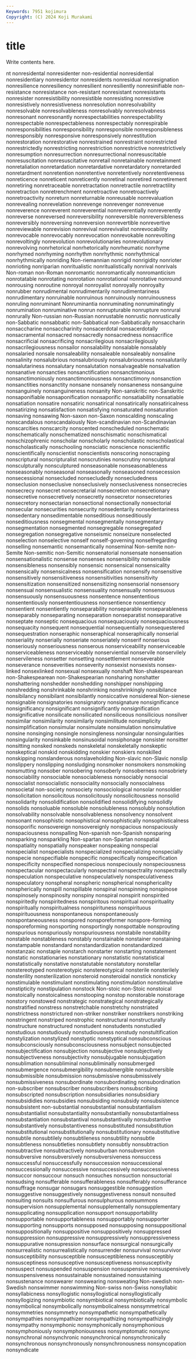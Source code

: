 ```yaml
---
Keywords: 7951 kojimura
Copyright: (C) 2024 Koji Murakami
---
```


# title

Write contents here.



nt nonresidental nonresidenter non-residential nonresidential
nonresidentiary nonresidentor nonresidents nonresidual nonresignation nonresilience nonresiliency nonresilient nonresiliently nonresinifiable
non-resistance nonresistance non-resistant nonresistant nonresistants nonresister nonresistibility nonresistible nonresisting nonresistive
nonresistively nonresistiveness nonresolution nonresolvability nonresolvable nonresolvableness nonresolvably nonresolvabness nonresonant nonresonantly
nonrespectabilities nonrespectability nonrespectable nonrespectableness nonrespectably nonrespirable nonresponsibilities nonresponsibility nonresponsible nonresponsibleness
nonresponsibly nonresponsive nonresponsively nonrestitution nonrestoration nonrestorative nonrestrained nonrestraint nonrestricted nonrestrictedly
nonrestricting nonrestriction nonrestrictive nonrestrictively nonresumption nonresurrection nonresurrectional nonresuscitable nonresuscitation nonresuscitative
nonretail nonretainable nonretainment nonretaliation nonretardation nonretardative nonretardatory nonretarded nonretardment nonretention
nonretentive nonretentively nonretentiveness nonreticence nonreticent nonreticently nonretinal nonretired nonretirement nonretiring
nonretraceable nonretractation nonretractile nonretractility nonretraction nonretrenchment nonretroactive nonretroactively nonretroactivity nonreturn
nonreturnable nonreusable nonrevaluation nonrevealing nonrevelation nonrevenge nonrevenger nonrevenue nonreverence nonreverent
nonreverential nonreverentially nonreverently nonreverse nonreversed nonreversibility nonreversible nonreversibleness nonreversibly nonreversing
nonreversion nonrevertible nonrevertive nonreviewable nonrevision nonrevival nonrevivalist nonrevocability nonrevocable nonrevocably
nonrevocation nonrevokable nonrevolting nonrevoltingly nonrevolution nonrevolutionaries nonrevolutionary nonrevolving nonrhetorical nonrhetorically
nonrheumatic nonrhyme nonrhymed nonrhyming nonrhythm nonrhythmic nonrhythmical nonrhythmically nonriding Non-riemannian
nonrigid nonrigidity nonrioter nonrioting nonriparian nonritualistic nonritualistically nonrival nonrivals Non-roman
non-Roman nonromantic nonromantically nonromanticism nonrotatable nonrotating nonrotation nonrotational nonrotative nonround
nonrousing nonroutine nonroyal nonroyalist nonroyally nonroyalty nonrubber nonrudimental nonrudimentarily nonrudimentariness
nonrudimentary nonruinable nonruinous nonruinously nonruinousness nonruling nonruminant Nonruminantia nonruminating nonruminatingly
nonrumination nonruminative nonrun nonrupturable nonrupture nonrural nonrurally Non-russian non-Russian nonrustable
nonrustic nonrustically non-Sabbatic nonsabbatic non-Sabbatical non-Sabbatically nonsaccharin nonsaccharine nonsaccharinity nonsacerdotal
nonsacerdotally nonsacramental nonsacred nonsacredly nonsacredness nonsacrifice nonsacrificial nonsacrificing nonsacrilegious nonsacrilegiously
nonsacrilegiousness nonsailor nonsalability nonsalable nonsalably nonsalaried nonsale nonsaleability nonsaleable nonsaleably
nonsaline nonsalinity nonsalubrious nonsalubriously nonsalubriousness nonsalutarily nonsalutariness nonsalutary nonsalutation nonsalvageable
nonsalvation nonsanative nonsancties nonsanctification nonsanctimonious nonsanctimoniously nonsanctimoniousness nonsanctimony nonsanction nonsanctities
nonsanctity nonsane nonsanely nonsaneness nonsanguine nonsanguinely nonsanguineness nonsanity Non-sanskritic non-Sanskritic
nonsaponifiable nonsaponification nonsaporific nonsatiability nonsatiable nonsatiation nonsatire nonsatiric nonsatirical nonsatirically
nonsatiricalness nonsatirizing nonsatisfaction nonsatisfying nonsaturated nonsaturation nonsaving nonsawing Non-saxon non-Saxon
nonscalding nonscaling nonscandalous nonscandalously Non-scandinavian non-Scandinavian nonscarcities nonscarcity nonscented nonscheduled
nonschematic nonschematically nonschematized nonschismatic nonschismatical nonschizophrenic nonscholar nonscholarly nonscholastic nonscholastical
nonscholastically nonschooling nonsciatic nonscience nonscientific nonscientifically nonscientist nonscientists nonscoring nonscraping
nonscriptural nonscripturalist nonscrutinies nonscrutiny nonsculptural nonsculpturally nonsculptured nonseasonable nonseasonableness nonseasonably
nonseasonal nonseasonally nonseasoned nonsecession nonsecessional nonsecluded nonsecludedly nonsecludedness nonseclusion nonseclusive
nonseclusively nonseclusiveness nonsecrecies nonsecrecy nonsecret nonsecretarial nonsecretion nonsecretionary nonsecretive nonsecretively
nonsecretly nonsecretor nonsecretories nonsecretory nonsectarian nonsectional nonsectionally nonsectorial nonsecular nonsecurities
nonsecurity nonsedentarily nonsedentariness nonsedentary nonsedimentable nonseditious nonseditiously nonseditiousness nonsegmental nonsegmentally
nonsegmentary nonsegmentation nonsegmented nonsegregable nonsegregated nonsegregation nonsegregative nonseismic nonseizure nonselected
nonselection nonselective nonself nonself-governing nonselfregarding nonselling nonsemantic nonsemantically nonseminal Non-semite
non-Semite Non-semitic non-Semitic nonsenatorial nonsensate nonsensation nonsensationalistic nonsense nonsenses nonsensibility
nonsensible nonsensibleness nonsensibly nonsensic nonsensical nonsensicality nonsensically nonsensicalness nonsensification nonsensify
nonsensitive nonsensitively nonsensitiveness nonsensitivities nonsensitivity nonsensitization nonsensitized nonsensitizing nonsensorial nonsensory
nonsensual nonsensualistic nonsensuality nonsensually nonsensuous nonsensuously nonsensuousness nonsentence nonsententious nonsententiously
nonsententiousness nonsentience nonsentiency nonsentient nonsentiently nonseparability nonseparable nonseparableness nonseparably nonseparating
nonseparation nonseparatist nonseparative nonseptate nonseptic nonsequacious nonsequaciously nonsequaciousness nonsequacity nonsequent
nonsequential nonsequentially nonsequestered nonsequestration nonseraphic nonseraphical nonseraphically nonserial nonseriality nonserially
nonseriate nonseriately nonserif nonserious nonseriously nonseriousness nonserous nonserviceability nonserviceable nonserviceableness
nonserviceably nonserviential nonservile nonservilely nonservileness nonsetter nonsetting nonsettlement nonseverable nonseverance
nonseverities nonseverity nonsexist nonsexists nonsex-linked nonsexlinked nonsexual nonsexually nonshaft Non-shakespearean
non-Shakespearean non-Shakespearian nonsharing nonshatter nonshattering nonshedder nonshedding nonshipper nonshipping nonshredding
nonshrinkable nonshrinking nonshrinkingly nonsibilance nonsibilancy nonsibilant nonsibilantly nonsiccative nonsidereal Non-sienese
nonsignable nonsignatories nonsignatory nonsignature nonsignificance nonsignificancy nonsignificant nonsignificantly nonsignification nonsignificative
nonsilicate nonsilicated nonsiliceous nonsilicious nonsilver nonsimilar nonsimilarity nonsimilarly nonsimilitude nonsimplicity
nonsimplification nonsimular nonsimulate nonsimulation nonsimulative nonsine nonsinging nonsingle nonsingleness nonsingular
nonsingularities nonsingularity nonsinkable nonsinusoidal nonsiphonage nonsister nonsitter nonsitting nonsked nonskeds
nonskeletal nonskeletally nonskeptic nonskeptical nonskid nonskidding nonskier nonskiers nonskilled nonskipping
nonslanderous nonslaveholding Non-slavic non-Slavic nonslip nonslippery nonslipping nonsludging nonsmoker nonsmokers
nonsmoking nonsmutting nonsober nonsobering nonsoberly nonsoberness nonsobriety nonsociability nonsociable nonsociableness
nonsociably nonsocial nonsocialist nonsocialistic nonsociality nonsocially nonsocialness nonsocietal non-society nonsociety
nonsociological nonsolar nonsoldier nonsolicitation nonsolicitous nonsolicitously nonsolicitousness nonsolid nonsolidarity nonsolidification
nonsolidified nonsolidifying nonsolidly nonsolids nonsoluable nonsoluble nonsolubleness nonsolubly nonsolution nonsolvability
nonsolvable nonsolvableness nonsolvency nonsolvent nonsonant nonsophistic nonsophistical nonsophistically nonsophisticalness nonsoporific
nonsovereign nonsovereignly nonspacious nonspaciously nonspaciousness nonspalling Non-spanish non-Spanish nonsparing nonsparking
nonsparkling Non-spartan non-Spartan nonspatial nonspatiality nonspatially nonspeaker nonspeaking nonspecial nonspecialist
nonspecialists nonspecialized nonspecializing nonspecially nonspecie nonspecifiable nonspecific nonspecifically nonspecification nonspecificity
nonspecified nonspecious nonspeciously nonspeciousness nonspectacular nonspectacularly nonspectral nonspectrality nonspectrally nonspeculation
nonspeculative nonspeculatively nonspeculativeness nonspeculatory nonspheral nonspheric nonspherical nonsphericality nonspherically nonspill
nonspillable nonspinal nonspinning nonspinose nonspinosely nonspinosity nonspiny nonspiral nonspirit nonspirited
nonspiritedly nonspiritedness nonspiritous nonspiritual nonspirituality nonspiritually nonspiritualness nonspirituness nonspirituous nonspirituousness
nonspontaneous nonspontaneously nonspontaneousness nonspored nonsporeformer nonspore-forming nonsporeforming nonsporting nonsportingly nonspottable
nonsprouting nonspurious nonspuriously nonspuriousness nonstabile nonstability nonstable nonstableness nonstably nonstainable
nonstainer nonstaining nonstampable nonstandard nonstandardization nonstandardized nonstanzaic nonstaple nonstarch nonstarter
nonstarting nonstatement nonstatic nonstationaries nonstationary nonstatistic nonstatistical nonstatistically nonstative nonstatutable
nonstatutory nonstellar nonstereotyped nonstereotypic nonstereotypical nonsterile nonsterilely nonsterility nonsterilization nonsteroid
nonsteroidal nonstick nonsticky nonstimulable nonstimulant nonstimulating nonstimulation nonstimulative nonstipticity nonstipulation
nonstock Non-stoic non-Stoic nonstoical nonstoically nonstoicalness nonstooping nonstop nonstorable nonstorage
nonstory nonstowed nonstrategic nonstrategical nonstrategically nonstratified nonstress nonstretchable nonstretchy nonstriated
nonstrictness nonstrictured non-striker nonstriker nonstrikers nonstriking nonstringent nonstriped nonstrophic nonstructural
nonstructurally nonstructure nonstructured nonstudent nonstudents nonstudied nonstudious nonstudiously nonstudiousness nonstudy
nonstultification nonstylization nonstylized nonstyptic nonstyptical nonsubconscious nonsubconsciously nonsubconsciousness nonsubject nonsubjected
nonsubjectification nonsubjection nonsubjective nonsubjectively nonsubjectiveness nonsubjectivity nonsubjugable nonsubjugation nonsublimation nonsubliminal
nonsubliminally nonsubmerged nonsubmergence nonsubmergibility nonsubmergible nonsubmersible nonsubmissible nonsubmission nonsubmissive nonsubmissively
nonsubmissiveness nonsubordinate nonsubordinating nonsubordination non-subscriber nonsubscriber nonsubscribers nonsubscribing nonsubscripted nonsubscription
nonsubsidiaries nonsubsidiary nonsubsididies nonsubsidies nonsubsiding nonsubsidy nonsubsistence nonsubsistent non-substantial nonsubstantial
nonsubstantialism nonsubstantialist nonsubstantiality nonsubstantially nonsubstantialness nonsubstantiation nonsubstantival nonsubstantivally nonsubstantive nonsubstantively
nonsubstantiveness nonsubstituted nonsubstitution nonsubstitutional nonsubstitutionally nonsubstitutionary nonsubstitutive nonsubtile nonsubtilely nonsubtileness
nonsubtility nonsubtle nonsubtleness nonsubtleties nonsubtlety nonsubtly nonsubtraction nonsubtractive nonsubtractively nonsuburban
nonsubversion nonsubversive nonsubversively nonsubversiveness nonsuccess nonsuccessful nonsuccessfully nonsuccession nonsuccessional nonsuccessionally
nonsuccessive nonsuccessively nonsuccessiveness nonsuccor nonsuccour nonsuch nonsuches nonsuction nonsuctorial nonsudsing
nonsufferable nonsufferableness nonsufferably nonsufferance nonsuffrage nonsugar nonsugars nonsuggestible nonsuggestion nonsuggestive
nonsuggestively nonsuggestiveness nonsuit nonsuited nonsuiting nonsuits nonsulfurous nonsulphurous nonsummons nonsupervision
nonsupplemental nonsupplementally nonsupplementary nonsupplicating nonsupplication nonsupport nonsupportability nonsupportable nonsupportableness nonsupportably
nonsupporter nonsupporting nonsupports nonsupposed nonsupposing nonsuppositional nonsuppositionally nonsuppositive nonsuppositively nonsuppressed
nonsuppression nonsuppressive nonsuppressively nonsuppressiveness nonsuppurative nonsupression nonsurface nonsurgical nonsurgically nonsurrealistic
nonsurrealistically nonsurrender nonsurvival nonsurvivor nonsusceptibility nonsusceptible nonsusceptibleness nonsusceptibly nonsusceptiness nonsusceptive
nonsusceptiveness nonsusceptivity nonsuspect nonsuspended nonsuspension nonsuspensive nonsuspensively nonsuspensiveness nonsustainable nonsustained
nonsustaining nonsustenance nonswearer nonswearing nonsweating Non-swedish non-Swedish nonswimmer nonswimming Non-swiss
non-Swiss nonsyllabic nonsyllabicness nonsyllogistic nonsyllogistical nonsyllogistically nonsyllogizing nonsymbiotic nonsymbiotical nonsymbiotically
nonsymbolic nonsymbolical nonsymbolically nonsymbolicalness nonsymmetrical nonsymmetries nonsymmetry nonsympathetic nonsympathetically nonsympathies
nonsympathizer nonsympathizing nonsympathizingly nonsympathy nonsymphonic nonsymphonically nonsymphonious nonsymphoniously nonsymphoniousness nonsymptomatic
nonsync nonsynchronal nonsynchronic nonsynchronical nonsynchronically nonsynchronous nonsynchronously nonsynchronousness nonsyncopation nonsyndicate
